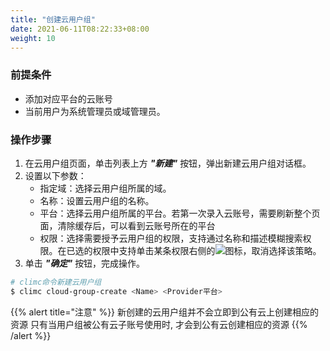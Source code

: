 ```yaml
---
title: "创建云用户组"
date: 2021-06-11T08:22:33+08:00
weight: 10
---
```



### 前提条件

- 添加对应平台的云账号
- 当前用户为系统管理员或域管理员。

### 操作步骤

1. 在云用户组页面，单击列表上方 **_"新建"_** 按钮，弹出新建云用户组对话框。
2. 设置以下参数：
   - 指定域：选择云用户组所属的域。
   - 名称：设置云用户组的名称。
   - 平台：选择云用户组所属的平台。若第一次录入云账号，需要刷新整个页面，清除缓存后，可以看到云账号所在的平台
   - 权限：选择需要授予云用户组的权限，支持通过名称和描述模糊搜索权限。在已选的权限中支持单击某条权限右侧的![](../../../images/multiplecloud/del.png)图标，取消选择该策略。
3. 单击 **_"确定"_** 按钮，完成操作。

```bash
# climc命令新建云用户组
$ climc cloud-group-create <Name> <Provider平台>
```

{{% alert title="注意" %}}
新创建的云用户组并不会立即到公有云上创建相应的资源
只有当用户组被公有云子账号使用时, 才会到公有云创建相应的资源
{{% /alert %}}


